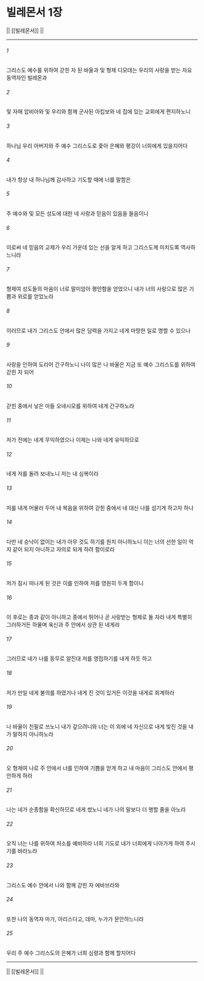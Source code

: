 # 빌레몬서 1장

|| [[빌레몬서]] ||
***

###### 1
그리스도 예수를 위하여 갇힌 자 된 바울과 및 형제 디모데는 우리의 사랑을 받는 자요 동역자인 빌레몬과

###### 2
및 자매 압비아와 및 우리와 함께 군사된 아킵보와 네 집에 있는 교회에게 편지하노니

###### 3
하나님 우리 아버지와 주 예수 그리스도로 좇아 은혜와 평강이 너희에게 있을지어다

###### 4
내가 항상 내 하나님께 감사하고 기도할 때에 너를 말함은

###### 5
주 예수와 및 모든 성도에 대한 네 사랑과 믿음이 있음을 들음이니

###### 6
이로써 네 믿음의 교제가 우리 가운데 있는 선을 알게 하고 그리스도께 미치도록 역사하느니라

###### 7
형제여 성도들의 마음이 너로 말미암아 평안함을 얻었으니 내가 너의 사랑으로 많은 기쁨과 위로를 얻었노라

###### 8
이러므로 내가 그리스도 안에서 많은 담력을 가지고 네게 마땅한 일로 명할 수 있으나

###### 9
사랑을 인하여 도리어 간구하노니 나이 많은 나 바울은 지금 또 예수 그리스도를 위하여 갇힌 자 되어

###### 10
갇힌 중에서 낳은 아들 오네시모를 위하여 네게 간구하노라

###### 11
저가 전에는 네게 무익하였으나 이제는 나와 네게 유익하므로

###### 12
네게 저를 돌려 보내노니 저는 내 심복이라

###### 13
저를 내게 머물러 두어 내 복음을 위하여 갇힌 중에서 네 대신 나를 섬기게 하고자 하나

###### 14
다만 네 승낙이 없이는 내가 아무 것도 하기를 원치 아니하노니 이는 너의 선한 일이 억지 같이 되지 아니하고 자의로 되게 하려 함이로라

###### 15
저가 잠시 떠나게 된 것은 이를 인하여 저를 영원히 두게 함이니

###### 16
이 후로는 종과 같이 아니하고 종에서 뛰어나 곧 사랑받는 형제로 둘 자라 내게 특별히 그러하거든 하물며 육신과 주 안에서 상관 된 네게랴

###### 17
그러므로 네가 나를 동무로 알진대 저를 영접하기를 내게 하듯 하고

###### 18
저가 만일 네게 불의를 하였거나 네게 진 것이 있거든 이것을 내게로 회계하라

###### 19
나 바울이 친필로 쓰노니 내가 갚으려니와 너는 이 외에 네 자신으로 내게 빚진 것을 내가 말하지 아니하노라

###### 20
오 형제여 나로 주 안에서 너를 인하여 기쁨을 얻게 하고 내 마음이 그리스도 안에서 평안하게 하라

###### 21
나는 네가 순종함을 확신하므로 네게 썼노니 네가 나의 말보다 더 행할 줄을 아노라

###### 22
오직 너는 나를 위하여 처소를 예비하라 너희 기도로 내가 너희에게 나아가게 하여 주시기를 바라노라

###### 23
그리스도 예수 안에서 나와 함께 갇힌 자 에바브라와

###### 24
또한 나의 동역자 마가, 아리스다고, 데마, 누가가 문안하느니라

###### 25
우리 주 예수 그리스도의 은혜가 너희 심령과 함께 할지어다

***
|| [[빌레몬서]] ||